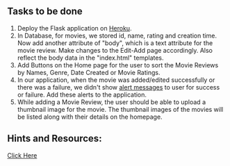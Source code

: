 ## Tasks to be done
1. Deploy the Flask application on [Heroku](https://www.heroku.com/).
2. In Database, for movies, we stored id, name, rating and creation time. Now add another attribute of "body", which is a text attribute for the movie review. Make changes to the Edit-Add page accordingly. Also reflect the body data in the "index.html" templates.
3. Add Buttons on the Home page for the user to sort the Movie Reviews by Names, Genre, Date Created or Movie Ratings.
4. In our application, when the movie was added/edited successfully or there was a failure, we didn't show [alert messages](https://getbootstrap.com/docs/4.0/components/alerts/) to user for success or failure. Add these alerts to the application. 
5. While adding a Movie Review, the user should be able to upload a thumbnail image for the movie. The thumbnail images of the movies will be listed along with their details on the homepage.


## Hints and Resources: 
[Click Here](tasks_resources.md)